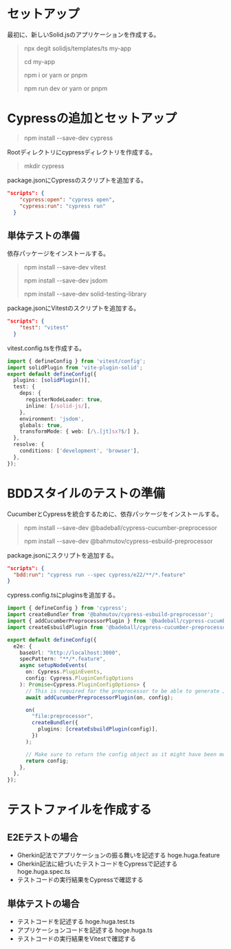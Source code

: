 # セットアップ
最初に、新しいSolid.jsのアプリケーションを作成する。

> npx degit solidjs/templates/ts my-app
>
> cd my-app
>
> npm i or yarn or pnpm
>
> npm run dev or yarn or pnpm

# Cypressの追加とセットアップ

> npm install --save-dev cypress

Rootディレクトリにcypressディレクトリを作成する。

> mkdir cypress

package.jsonにCypressのスクリプトを追加する。

```json
"scripts": {
    "cypress:open": "cypress open",
    "cypress:run": "cypress run"
  }
```

## 単体テストの準備

依存パッケージをインストールする。

> npm install --save-dev vitest
>
> npm install --save-dev jsdom
>
> npm install --save-dev solid-testing-library

package.jsonにVitestのスクリプトを追加する。

```json
"scripts": {
    "test": "vitest"
  }
```

vitest.config.tsを作成する。

```ts
import { defineConfig } from 'vitest/config';
import solidPlugin from 'vite-plugin-solid';
export default defineConfig({
  plugins: [solidPlugin()],
  test: {
    deps: {
      registerNodeLoader: true,
      inline: [/solid-js/],
    },
    environment: 'jsdom',
    globals: true,
    transformMode: { web: [/\.[jt]sx?$/] },
  },
  resolve: {
    conditions: ['development', 'browser'],
  },
});
``` 

# BDDスタイルのテストの準備

CucumberとCypressを統合するために、依存パッケージをインストールする。

> npm install --save-dev @badeball/cypress-cucumber-preprocessor
>
> npm install --save-dev @bahmutov/cypress-esbuild-preprocessor
>

package.jsonにスクリプトを追加する。
  
  ```json
  "scripts": {
    "bdd:run": "cypress run --spec cypress/e22/**/*.feature"
  }
  ```

cypress.config.tsにpluginsを追加する。

```ts
import { defineConfig } from 'cypress';
import createBundler from '@bahmutov/cypress-esbuild-preprocessor';
import { addCucumberPreprocessorPlugin } from '@badeball/cypress-cucumber-preprocessor';
import createEsbuildPlugin from '@badeball/cypress-cucumber-preprocessor/esbuild';

export default defineConfig({
  e2e: {
    baseUrl: "http://localhost:3000",
    specPattern: "**/*.feature",
    async setupNodeEvents(
      on: Cypress.PluginEvents,
      config: Cypress.PluginConfigOptions
    ): Promise<Cypress.PluginConfigOptions> {
      // This is required for the preprocessor to be able to generate JSON reports after each run, and more,
      await addCucumberPreprocessorPlugin(on, config);

      on(
        "file:preprocessor",
        createBundler({
          plugins: [createEsbuildPlugin(config)],
        })
      );

      // Make sure to return the config object as it might have been modified by the plugin.
      return config;
    },
  },
});
```

# テストファイルを作成する

## E2Eテストの場合

- Gherkin記法でアプリケーションの振る舞いを記述する hoge.huga.feature
- Gherkin記法に紐づいたテストコードをCypressで記述する hoge.huga.spec.ts
- テストコードの実行結果をCypressで確認する

## 単体テストの場合

- テストコードを記述する hoge.huga.test.ts
- アプリケーションコードを記述する hoge.huga.ts
- テストコードの実行結果をVitestで確認する

